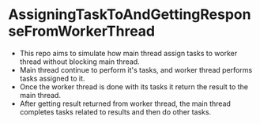 # AssigningTaskToAndGettingResponseFromWorkerThread

- This repo aims to simulate how main thread assign tasks to worker thread without blocking main thread.
- Main thread continue to perform it's tasks, and worker thread performs tasks assigned to it.
- Once the worker thread is done with its tasks it return the result to the main thread.
- After getting result returned from worker thread, the main thread completes tasks related to results and then do other tasks.
